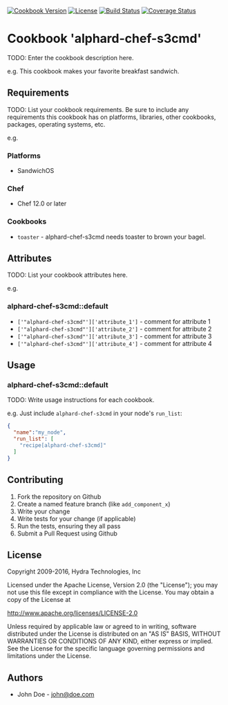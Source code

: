 [![Cookbook Version](https://img.shields.io/cookbook/v/alphard-chef-s3cmd.svg)](https://supermarket.chef.io/cookbooks/alphard-chef-s3cmd)
[![License](https://img.shields.io/badge/License-Apache%202.0-blue.svg)](https://opensource.org/licenses/Apache-2.0)
[![Build Status](https://travis-ci.org/hydra-technologies/alphard-chef-s3cmd.svg?branch=master)](https://travis-ci.org/hydra-technologies/alphard-chef-s3cmd)
[![Coverage Status](https://coveralls.io/repos/github/hydra-technologies/alphard-chef-s3cmd/badge.svg?branch=master)](https://coveralls.io/github/hydra-technologies/alphard-chef-s3cmd?branch=master)

# Cookbook 'alphard-chef-s3cmd'

TODO: Enter the cookbook description here.

e.g.
This cookbook makes your favorite breakfast sandwich.

## Requirements

TODO: List your cookbook requirements. Be sure to include any requirements this cookbook has on platforms, libraries, other cookbooks, packages, operating systems, etc.

e.g.
### Platforms

- SandwichOS

### Chef

- Chef 12.0 or later

### Cookbooks

- `toaster` - alphard-chef-s3cmd needs toaster to brown your bagel.

## Attributes

TODO: List your cookbook attributes here.

e.g.
### alphard-chef-s3cmd::default

- `['"alphard-chef-s3cmd"']['attribute_1']` - comment for attribute 1
- `['"alphard-chef-s3cmd"']['attribute_2']` - comment for attribute 2
- `['"alphard-chef-s3cmd"']['attribute_3']` - comment for attribute 3
- `['"alphard-chef-s3cmd"']['attribute_4']` - comment for attribute 4

## Usage

### alphard-chef-s3cmd::default

TODO: Write usage instructions for each cookbook.

e.g.
Just include `alphard-chef-s3cmd` in your node's `run_list`:

```json
{
  "name":"my_node",
  "run_list": [
    "recipe[alphard-chef-s3cmd]"
  ]
}
```

## Contributing

1. Fork the repository on Github
2. Create a named feature branch (like `add_component_x`)
3. Write your change
4. Write tests for your change (if applicable)
5. Run the tests, ensuring they all pass
6. Submit a Pull Request using Github

## License

Copyright 2009-2016, Hydra Technologies, Inc

Licensed under the Apache License, Version 2.0 (the "License");
you may not use this file except in compliance with the License.
You may obtain a copy of the License at

http://www.apache.org/licenses/LICENSE-2.0

Unless required by applicable law or agreed to in writing, software
distributed under the License is distributed on an "AS IS" BASIS,
WITHOUT WARRANTIES OR CONDITIONS OF ANY KIND, either express or implied.
See the License for the specific language governing permissions and
limitations under the License.

## Authors

- John Doe - john@doe.com
